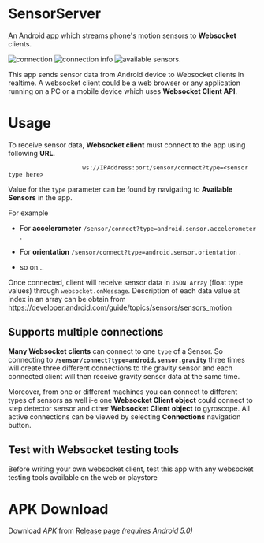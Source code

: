 # SensorServer
 An Android app which streams phone's motion sensors to **Websocket** clients.
 

![connection](https://user-images.githubusercontent.com/35717992/140100371-eb401512-6d60-430f-8909-9a454ee15844.gif) ![connection info](https://user-images.githubusercontent.com/35717992/140101390-82c2b712-a777-4167-82e7-b71322d9495d.gif) ![available sensors](https://user-images.githubusercontent.com/35717992/140101489-08f682e9-96fb-4dbf-a03b-0943b94722c0.gif).




 This app sends sensor data from Android device to Websocket clients in realtime. A websocket client could be a web browser or any application running on a PC or a mobile device which uses **Websocket Client API**.  
 
 
 
 
 # Usage
 To receive sensor data, **Websocket client**  must connect to the app using following **URL**.
 
                         ws://IPAddress:port/sensor/connect?type=<sensor type here> 
 
 
  Value for the `type` parameter can be found by navigating to **Available Sensors** in the app. 
 
 For example
 
 * For **accelerometer** `/sensor/connect?type=android.sensor.accelerometer` .
 
 * For **orientation** `/sensor/connect?type=android.sensor.orientation` .

 * so on... 
 
 Once connected, client will receive sensor data in `JSON Array` (float type values) through `websocket.onMessage`. Description of each data value at index in an array can be obtain from https://developer.android.com/guide/topics/sensors/sensors_motion   
 
## Supports multiple connections

 **Many Websocket clients** can connect to one `type` of a Sensor. So connecting to **`/sensor/connect?type=android.sensor.gravity`** three times will create three different connections to the gravity sensor and each connected client will then receive gravity sensor data at the same time.
 
Moreover, from one or different machines you can connect to different types of sensors as well i-e one **Websocket Client object** could connect to step detector sensor and other **Websocket Client object** to gyroscope. All active connections can be viewed by selecting **Connections** navigation button.
 
## Test with Websocket testing tools 
Before writing your own websocket client, test this app with any websocket testing tools available on the web or playstore
 

# APK Download
Download *APK* from [Release page](https://github.com/umer0586/SensorServer/releases/tag/v1.0) *(requires Android 5.0)* 
